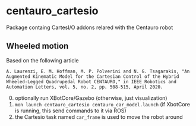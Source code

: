 # centauro_cartesio
Package containg CartesI/O addons relared with the Centauro robot

## Wheeled motion
Based on the following article
```
A. Laurenzi, E. M. Hoffman, M. P. Polverini and N. G. Tsagarakis, "An Augmented Kinematic Model for the Cartesian Control of the Hybrid Wheeled-Legged Quadrupedal Robot CENTAURO," in IEEE Robotics and Automation Letters, vol. 5, no. 2, pp. 508-515, April 2020.
```
0) optionally run XBotCore/Gazebo (otherwise, just visualization)
1) `mon launch centauro_cartesio centauro_car_model.launch` (if XbotCore is running, this send commands to it via ROS)
2) the Cartesio task named `car_frame` is used to move the robot around
